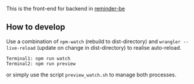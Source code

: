 This is the front-end for backend in [reminder-be](https://github.com/cgint/reminder-be)


## How to develop
Use a combination of `npm-watch` (rebuild to dist-directory) and `wrangler --live-reload` (update on change in dist-directory) to realise auto-reload.

```
Terminal1: npm run watch
Terminal2: npm run preview
```

or simply use the script `preview_watch.sh` to manage both processes.

